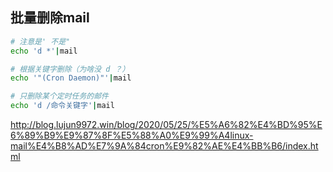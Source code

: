 ## 批量删除mail


```bash
# 注意是' 不是"
echo 'd *'|mail 

# 根据关键字删除（为啥没 d ？）
echo '"(Cron Daemon)"'|mail

# 只删除某个定时任务的邮件
echo 'd /命令关键字'|mail 
```
http://blog.lujun9972.win/blog/2020/05/25/%E5%A6%82%E4%BD%95%E6%89%B9%E9%87%8F%E5%88%A0%E9%99%A4linux-mail%E4%B8%AD%E7%9A%84cron%E9%82%AE%E4%BB%B6/index.html